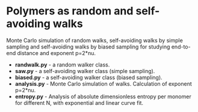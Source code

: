 # Polymers as random and self-avoiding walks
Monte Carlo simulation of random walks, self-avoiding walks by simple sampling and self-avoiding walks by biased sampling for studying end-to-end distance and exponent p=2*nu.

* **randwalk.py** - a random walker class.
* **saw.py** - a self-avoiding walker class (simple sampling).
* **biased.py** - a self-avoiding walker class (biased sampling).
* **analysis.py** - Monte Carlo simulation of walks. Calculation of exponent p=2*nu.
* **entropy.py** - Analysis of absolute dimensionless entropy per monomer for different N, with exponential and linear curve fit.
